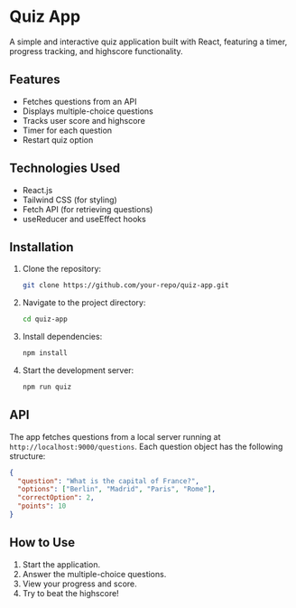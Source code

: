# Quiz App

A simple and interactive quiz application built with React, featuring a timer, progress tracking, and highscore functionality.

## Features

- Fetches questions from an API
- Displays multiple-choice questions
- Tracks user score and highscore
- Timer for each question
- Restart quiz option

## Technologies Used

- React.js
- Tailwind CSS (for styling)
- Fetch API (for retrieving questions)
- useReducer and useEffect hooks

## Installation

1. Clone the repository:
   ```sh
   git clone https://github.com/your-repo/quiz-app.git
   ```
2. Navigate to the project directory:
   ```sh
   cd quiz-app
   ```
3. Install dependencies:
   ```sh
   npm install
   ```
4. Start the development server:
   ```sh
   npm run quiz
   ```

## API

The app fetches questions from a local server running at `http://localhost:9000/questions`. Each question object has the following structure:

```json
{
  "question": "What is the capital of France?",
  "options": ["Berlin", "Madrid", "Paris", "Rome"],
  "correctOption": 2,
  "points": 10
}
```

## How to Use

1. Start the application.
2. Answer the multiple-choice questions.
3. View your progress and score.
4. Try to beat the highscore!
